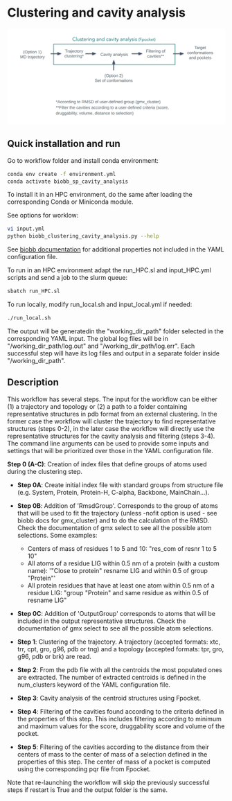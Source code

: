 # Clustering and cavity analysis

![alt text](../../img/clust_cavity_analysis.png?raw=true)

## Quick installation and run

Go to workflow folder and install conda environment:

```bash
conda env create -f environment.yml
conda activate biobb_sp_cavity_analysis
```

To install it in an HPC environment, do the same after loading the corresponding Conda or Miniconda module.

See options for worklow:

```bash
vi input.yml
python biobb_clustering_cavity_analysis.py --help
```

See [biobb documentation](https://mmb.irbbarcelona.org/biobb/documentation/source) for additional properties not included in the YAML configuration file.

To run in an HPC environment adapt the run_HPC.sl and input_HPC.yml scripts and send a job to the slurm queue:

```bash
sbatch run_HPC.sl
```

To run locally, modify run_local.sh and input_local.yml if needed:

```bash
./run_local.sh
```

The output will be generatedin the "working_dir_path" folder selected in the corresponding YAML input. The global log files will be in "/working_dir_path/log.out" and "/working_dir_path/log.err". Each successful step will have its log files and output in a separate folder inside "/working_dir_path".

## Description

This workflow has several steps. The input for the workflow can be either (1) a trajectory and topology or (2) a path to a folder containing representative structures in pdb format from an external clustering. In the former case the workflow will cluster the trajectory to find representative structures (steps 0-2), in the later case the workflow will directly use the representative structures for the cavity analysis and filtering (steps 3-4). The command line arguments can be used to provide some inputs and settings that will be prioritized over those in the YAML configuration file.

**Step 0 (A-C)**: Creation of index files that define groups of atoms used during the clustering step.

- **Step 0A**: Create initial index file with standard groups from structure file (e.g. System, Protein, Protein-H, C-alpha, Backbone, MainChain...).

- **Step 0B**: Addition of 'RmsdGroup'. Corresponds to the group of atoms that will be used to fit the trajectory (unless -nofit option is used - see biobb docs for gmx_cluster) and to do the calculation of the RMSD. Check the documentation of gmx select to see all the possible atom selections. Some examples: 

    - Centers of mass of residues 1 to 5 and 10: "res_com of resnr 1 to 5 10"
    - All atoms of a residue LIG within 0.5 nm of a protein (with a custom name): '"Close to protein" resname LIG and within 0.5 of group "Protein"'
    - All protein residues that have at least one atom within 0.5 nm of a residue
  LIG: "group "Protein" and same residue as within 0.5 of resname LIG"

- **Step 0C**: Addition of 'OutputGroup' corresponds to atoms that will be included in the output representative structures. Check the documentation of gmx select to see all the possible atom selections.

- **Step 1**: Clustering of the trajectory. A trajectory (accepted formats: xtc, trr, cpt, gro, g96, pdb or tng) and a topology (accepted formats: tpr, gro, g96, pdb or brk) are read.

- **Step 2**: From the pdb file with all the centroids the most populated ones are extracted. The number of extracted centroids is defined in the num_clusters keyword of the YAML configuration file.

- **Step 3**: Cavity analysis of the centroid structures using Fpocket.

- **Step 4**: Filtering of the cavities found according to the criteria defined in the properties of this step. This includes filtering according to minimum and maximum values for the score, druggability score and volume of the pocket.

- **Step 5**: Filtering of the cavities according to the distance from their centers of mass to the center of mass of a selection defined in the properties of this step. The center of mass of a pocket is computed using the corresponding pqr file from Fpocket.

Note that re-launching the workflow will skip the previously successful steps if restart is True and the output folder is the same. 





